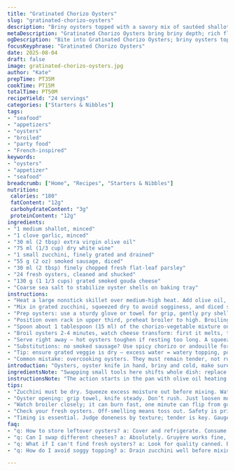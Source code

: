 ```yaml
---
title: "Gratinated Chorizo Oysters"
slug: "gratinated-chorizo-oysters"
description: "Briny oysters topped with a savory mix of sautéed shallots and garlic, enriched by diced smoked sausage and tangy grated zucchini, finished with sharp smoked gouda. Broiled until bubbling golden. Simple, showing precise timing and layering flavors. No nuts, gluten-free, egg-free. Great as starters or small bites. Adjust texture with zucchini for slight freshness; swap smoked gouda with aged Gruyère or Manchego for a twist. Big flavor crunch in every bite."
metaDescription: "Gratinated Chorizo Oysters bring briny depth; rich flavors. A mix of chorizo, zucchini, smoked gouda, broiled to perfection. A savory starter."
ogDescription: "Bite into Gratinated Chorizo Oysters; briny oysters topped with savory sausage and smoked gouda. Warm, rich, perfect for sharing."
focusKeyphrase: "Gratinated Chorizo Oysters"
date: 2025-08-04
draft: false
image: gratinated-chorizo-oysters.jpg
author: "Kate"
prepTime: PT35M
cookTime: PT15M
totalTime: PT50M
recipeYield: "24 servings"
categories: ["Starters & Nibbles"]
tags:
- "seafood"
- "appetizers"
- "oysters"
- "broiled"
- "party food"
- "French-inspired"
keywords:
- "oysters"
- "appetizer"
- "seafood"
breadcrumb: ["Home", "Recipes", "Starters & Nibbles"]
nutrition: 
 calories: "180"
 fatContent: "12g"
 carbohydrateContent: "3g"
 proteinContent: "12g"
ingredients:
- "1 medium shallot, minced"
- "1 clove garlic, minced"
- "30 ml (2 tbsp) extra virgin olive oil"
- "75 ml (1/3 cup) dry white wine"
- "1 small zucchini, finely grated and drained"
- "55 g (2 oz) smoked sausage, diced"
- "30 ml (2 tbsp) finely chopped fresh flat-leaf parsley"
- "24 fresh oysters, cleaned and shucked"
- "130 g (1 1/3 cups) grated smoked gouda cheese"
- "Coarse sea salt to stabilize oyster shells on baking tray"
instructions:
- "Heat a large nonstick skillet over medium-high heat. Add olive oil, toss in shallots and garlic. Stir, listen for soft sizzle, just translucent edges. When edges start to golden, pour in wine to deglaze. Scrape browned bits, reduce wine briskly until almost dry, thickening aroma develops."
- "Mix in grated zucchini, squeezed dry to avoid sogginess, and diced smoked sausage. Lower heat to medium-low. Let the mixture cook 4-5 minutes, stirring often until zucchini softens and releases subtle sweetness, binding the sausage. Season lightly with salt and fresh cracked black pepper. Fold in parsley off heat. Set aside to cool slightly, preventing premature cheese melt later."
- "Prep oysters: use a sturdy glove or towel for grip, gently pry shells open with an oyster knife. Detach oyster meat, keep nestled in deep half shell. Lay shells on a baking sheet lined thickly with coarse salt. Salt stabilizes shells, keeps them upright during cooking."
- "Position oven rack in upper third, preheat broiler to high. Broiling uses intense radiant heat to bubble cheese fast, keeping oysters tender."
- "Spoon about 1 tablespoon (15 ml) of the chorizo-vegetable mixture on each oyster. Top generously with smoked gouda — the smoky punch pairs beautifully with sausage and zucchini."
- "Broil oysters 2-4 minutes, watch cheese transform: first it melts, then edges start to golden, little crispy spots form, bubbling aromas fill air. Don’t wander; cheese can burn quickly. Look for a shimmering, toasted crust. Texture should be creamy underneath, shell piping hot."
- "Serve right away — hot oysters toughen if resting too long. A squeeze of lemon cuts richness, optional dash of smoked paprika adds kick."
- "Substitutions: no smoked sausage? Use spicy chorizo or andouille for bold notes. No zucchini? Try finely chopped kale or blanched spinach for texture. Replace smoked gouda with aged Gruyère or Manchego for varied aroma and melt behavior."
- "Tip: ensure grated veggie is dry — excess water = watery topping, poor browning. Test broiler heat with a slice of bread first to gauge intensity. Use fresh oysters for clean brine taste; off-smelling oysters discard immediately for safety."
- "Common mistake: overcooking oysters. They must remain tender, not rubbery. Rely on cheese color and juices bubbling as your cue, not just time."
introduction: "Oysters, oyster knife in hand, briny and cold, make sure shells are scrubbed spotless. Times two with a well-fitted glove; safety first. Heat olive oil hot but not smoking, toss in shallots and garlic — that pop and soft crackle tells you flavor’s working. Splash wine, sharp and fragrant, scrapes up fond, evaporates down to essence. Grated zucchini adds moisture without sogginess if you press it dry; bites stay intact, texture complements the smoky sausage cubes. Parsley brightens the deep flavors. A quick cool prevents pre-mature melting—a subtle trick. Shells nestled in a coarse salt bed keep nesting places firm under intense broiler heat. Cheese melts fast; smoke and brown, tiny golden crowns form. Watch closely, smell changes. Serve instantly. That lemon hit can cut through richness — sharp or mellow, your preference. No fuss, pure skill, direct technique."
ingredientsNote: "Swapping small tools here shifts whole dish: replace onions with shallots for gentler sweetness, add zucchini for refreshing texture over tomato. Smoked sausage provides deep, smoky undertone but this can be swapped out for spicy chorizo or even diced pancetta. The smoked gouda delivers rich melted quality, though Gruyère or Manchego works well to shift flavor profile subtly. Keep grated veggies well drained; moisture is the enemy of a crispy cheese topping. Using coarse sea salt to stabilize oysters is a must; prevents shells toppling while broiling. Quality oysters important—freshness can't be compromised. If no fresh white wine, substitute dry vermouth or even a splash of lemon for acidity."
instructionsNote: "The action starts in the pan with olive oil heating before adding aromatics—this delivers sweetness and fragrance without burning garlic. Deglazing with wine pulls flavor off the pan surface; reduce until thick but not dry to concentrate taste. Adding grated zucchini after liquid cuts excess moisture, cooking gently to soften without turning mushy is critical. Cool mixture to avoid excessive early melting when broiling. Opening oysters is technique-sensitive; use thick towel and oyster knife carefully to avoid injury, keep oyster meat intact in shells—the base for your gratin. Position rack well—too close and cheese burns, too far and it won’t brown. Timing matters here: watch cheese melt, color change, and bubbling as your signals. Serve immediately; oysters toughen fast once out of heat. Common issues: over-wetting vegetables results in watery topping; undercooking or overcooking oysters ruins texture. Practice heating broiler to right intensity; a test slice of bread can help calibrate timing."
tips:
- "Zucchini must be dry. Squeeze excess moisture out before mixing. Watery tops ruin crispiness. Really focus on texture; it matters."
- "Oyster opening: grip towel, knife steady. Don’t rush. Just loosen muscles, leave liquor intact. Try wiggling—gentle pressure."
- "Watch broiler closely; it can burn fast, one minute can flip from golden to charred. Look for bubbling, slight color change."
- "Check your fresh oysters. Off-smelling means toss out. Safety is priority, freshness crucial. Inspect before use."
- "Timing is essential. Judge doneness by texture; tender is key. Gauge bubbling and browning, not clock. Stay alert."
faq:
- "q: How to store leftover oysters? a: Cover and refrigerate. Consume within a day or two. Best fresh; avoid long storage. Quick use is safer."
- "q: Can I swap different cheeses? a: Absolutely. Gruyère works fine, Manchego has unique twist. Just ensure meltiness remains. Experiment as desired."
- "q: What if I can't find fresh oysters? a: Look for quality canned. But fresh is better; better flavor, texture. Choose wisely if canned."
- "q: How do I avoid soggy topping? a: Drain zucchini well before mixing. Key step! Soggy leads to poor broiling. Dry ingredients matter."

---
```

